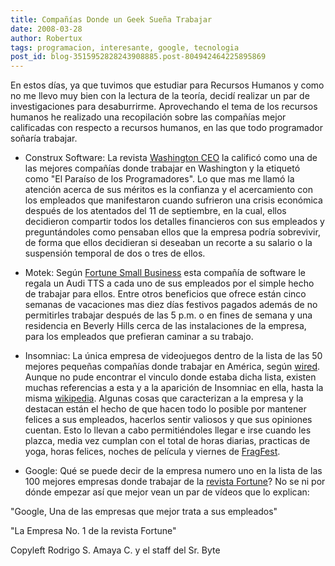 ```yaml
---
title: Compañías Donde un Geek Sueña Trabajar
date: 2008-03-28
author: Robertux
tags: programacion, interesante, google, tecnologia
post_id: blog-3515952828243908885.post-804942464225895869
---
```


En estos días, ya que tuvimos que estudiar para Recursos Humanos y como no me llevo muy bien con la lectura de la teoría, decidí realizar un par de investigaciones para desaburrirme. Aprovechando el tema de los recursos humanos he realizado una recopilación sobre las compañías mejor calificadas con respecto a recursos humanos, en las que todo programador soñaría trabajar.

- Construx Software: La revista [Washington CEO](http://www.washingtonceo.com/news-article-display/article/178/programmers.html) la calificó como una de las mejores compañías donde trabajar en Washington y la etiquetó como "El Paraíso de los Programadores". Lo que mas me llamó la atención acerca de sus méritos es la confianza y el acercamiento con los empleados que manifestaron cuando sufrieron una crisis económica después de los atentados del 11 de septiembre, en la cual, ellos decidieron compartir todos los detalles financieros con sus empleados y preguntándoles como pensaban ellos que la empresa podría sobrevivir, de forma que ellos decidieran si deseaban un recorte a su salario o la suspensión temporal de dos o tres de ellos.

- Motek: Según [Fortune Small Business](http://money.cnn.com/magazines/fsb/fsb_archive/2002/11/01/331988/index.htm) esta compañía de software le regala un Audi TTS a cada uno de sus empleados por el simple hecho de trabajar para ellos. Entre otros beneficios que ofrece están cinco semanas de vacaciones mas diez días festivos pagados además de no permitirles trabajar después de las 5 p.m. o en fines de semana y una residencia en Beverly Hills cerca de las instalaciones de la empresa, para los empleados que prefieran caminar a su trabajo.

- Insomniac: La única empresa de videojuegos dentro de la lista de las 50 mejores pequeñas compañías donde trabajar en América, según [wired](http://blog.wired.com/games/2007/06/insomniac-lands.html). Aunque no pude encontrar el vinculo donde estaba dicha lista, existen muchas referencias a esta y a la aparición de Insomniac en ella, hasta la misma [wikipedia](http://en.wikipedia.org/wiki/Insomniac_games). Algunas cosas que caracterizan a la empresa y la destacan están el hecho de que hacen todo lo posible por mantener felices a sus empleados, hacerlos sentir valiosos y que sus opiniones cuentan. Esto lo llevan a cabo permitiéndoles llegar e irse cuando les plazca, media vez cumplan con el total de horas diarias, practicas de yoga, horas felices, noches de película y viernes de [FragFest](http://fragfest.com.au/).

- Google: Qué se puede decir de la empresa numero uno en la lista de las 100 mejores empresas donde trabajar de la [revista Fortune](http://money.cnn.com/magazines/fortune/bestcompanies/2008/snapshots/1.html)? No se ni por dónde empezar así que mejor vean un par de vídeos que lo explican:

"Google, Una de las empresas
que mejor trata a sus empleados"

"La Empresa No. 1 de la
revista Fortune"

Copyleft Rodrigo S. Amaya C. y el staff del Sr. Byte